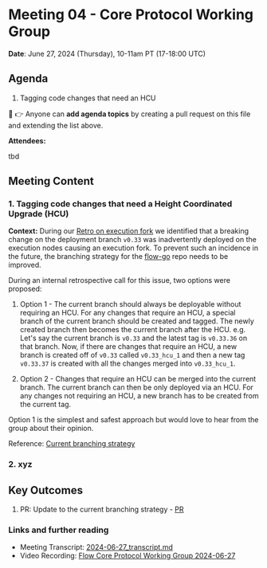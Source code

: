# Meeting 04 - Core Protocol Working Group

**Date**: June 27, 2024 (Thursday), 10-11am PT (17-18:00 UTC)

## Agenda
1. Tagging code changes that need an HCU


:pencil: :point_right: Anyone can **add agenda topics** by creating a pull request on this file and extending the list above.


**Attendees:**

tbd

## Meeting Content

### 1. Tagging code changes that need a Height Coordinated Upgrade (HCU)

**Context:** During our [Retro on execution fork](https://www.notion.so/flowfoundation/Retro-on-execution-fork-01504b970441477ebfc0174d14dcb269?pvs=4)
we identified that a breaking change on the deployment branch `v0.33` was inadvertently deployed on the execution nodes causing an execution fork. 
To prevent such an incidence in the future, the branching strategy for the [flow-go](https://github.com/onflow/flow-go) repo needs to be improved.

During an internal retrospective call for this issue, two options were proposed:

1. Option 1 - The current branch should always be deployable without requiring an HCU. For any changes that require an HCU, a special branch of the current branch should be created and tagged. The newly created branch then becomes the current branch after the HCU.
e.g. Let's say the current branch is `v0.33` and the latest tag is `v0.33.36` on that branch. Now, if there are changes that require an HCU, a new branch is created off of `v0.33` called `v0.33_hcu_1` and then a new tag `v0.33.37` is created with all the changes merged into `v0.33_hcu_1`.
  
2. Option 2 - Changes that require an HCU can be merged into the current branch. The current branch can then be only deployed via an HCU. For any changes not requiring an HCU, a new branch has to be created from the current tag.

Option 1 is the simplest and safest approach but would love to hear from the group about their opinion.

Reference: [Current branching strategy](https://github.com/onflow/flow-go/blob/master/DEVELOPMENT.md)

### 2. xyz

## Key Outcomes

1. PR: Update to the current branching strategy - [PR](https://github.com/onflow/flow-go/pull/6162)

### Links and further reading
- Meeting Transcript: [2024-06-27_transcript.md](https://drive.google.com/file/d/1CdViLRE5MOAU_FStWD7gRkFFkOWr1bW6/view?usp=sharing)
- Video Recording: [Flow Core Protocol Working Group 2024-06-27](https://drive.google.com/file/d/1AJGStylwWh2ZxQkdsFtUskmeiZueiud8/view?usp=sharing) 
